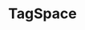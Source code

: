 ---
layout: project
title: TagSpace
archived: true
description: A bot to handle tags in user curated namespaces.
links:
  - label: Repository
    href: https://github.com/sudojunior/TagSpace
---